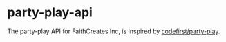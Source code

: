# party-play-api

The party-play API for FaithCreates Inc, is inspired by [codefirst/party-play](https://github.com/codefirst/party-play).
